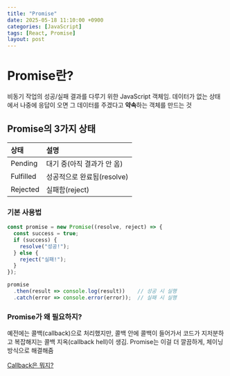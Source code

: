 ```yaml
---
title: "Promise"
date: 2025-05-18 11:10:00 +0900
categories: [JavaScript]
tags: [React, Promise]
layout: post
---
```


# Promise란?
  
비동기 작업의 성공/실패 결과를 다루기 위한 JavaScript 객체임. 데이터가 없는 상태에서 나중에 응답이 오면 그 데이터를 주겠다고 **약속**하는 객체를 만드는 것

## Promise의 3가지 상태
  
| 상태 | 설명 |
|:----|:------|
| Pending | 대기 중(아직 결과가 안 옴) |
| Fulfilled | 성공적으로 완료됨(resolve) |
| Rejected | 실패함(reject) |
  
### 기본 사용법
   
```javascript
const promise = new Promise((resolve, reject) => {
  const success = true;
  if (success) {
    resolve("성공!");
  } else {
    reject("실패!");
  }
});

promise
  .then(result => console.log(result))    // 성공 시 실행
  .catch(error => console.error(error));  // 실패 시 실행

```
  
### Promise가 왜 필요하지?
예전에는 콜백(callback)으로 처리했지만, 콜백 안에 콜백이 들어가서 코드가 지저분하고 복잡해지는 콜백 지옥(callback hell)이 생김. Promise는 이걸 더 깔끔하게, 체이닝 방식으로 해결해줌

[Callback은 뭐지?](/posts/Callback/)